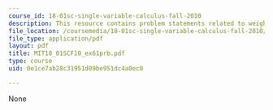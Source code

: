 ```yaml
---
course_id: 18-01sc-single-variable-calculus-fall-2010
description: This resource contains problem statements related to weighted average.
file_location: /coursemedia/18-01sc-single-variable-calculus-fall-2010/0e1ce7ab28c31951d09be951dc4a0ec0_MIT18_01SCF10_ex61prb.pdf
file_type: application/pdf
layout: pdf
title: MIT18_01SCF10_ex61prb.pdf
type: course
uid: 0e1ce7ab28c31951d09be951dc4a0ec0

---
```

None